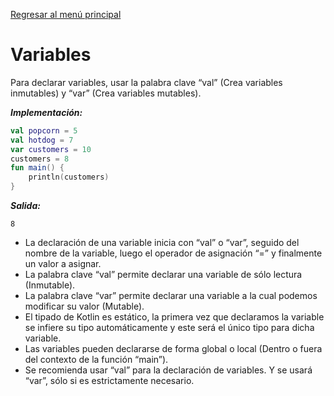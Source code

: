[Regresar al menú principal](../../../README.md)

# Variables
Para declarar variables, usar la palabra clave “val” (Crea 
variables inmutables) y “var” (Crea variables mutables).

***Implementación:***
```kotlin
val popcorn = 5
val hotdog = 7
var customers = 10
customers = 8
fun main() {
    println(customers)
}
```

***Salida:***
```output
8
```

* La declaración de una variable inicia con “val” o “var”, seguido del nombre de la variable, luego el operador de asignación “=” y finalmente un valor a asignar.
* La palabra clave “val” permite declarar una variable de sólo lectura (Inmutable).
* La palabra clave “var” permite declarar una variable a la cual podemos modificar su valor (Mutable).  
* El tipado de Kotlin es estático, la primera vez que declaramos la variable se infiere su tipo automáticamente y este será el único tipo para dicha variable.
* Las variables pueden declararse de forma global o local (Dentro o fuera del contexto de la función “main”).
* Se recomienda usar “val” para la declaración de variables. Y se usará “var”, sólo si es estrictamente necesario.